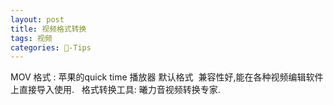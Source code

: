 ```yaml
---
layout: post
title: 视频格式转换
tags: 视频
categories: -Tips
---
```


MOV 格式 : 苹果的quick time 播放器 默认格式  兼容性好,能在各种视频编辑软件上直接导入使用.
 
格式转换工具:
曦力音视频转换专家.



